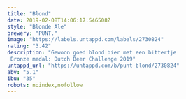 ```yaml
---
title: "Blond"
date: 2019-02-08T14:06:17.546508Z
style: "Blonde Ale"
brewery: "PUNT."
image: "https://labels.untappd.com/labels/2730824"
rating: "3.42"
description: "Gewoon goed blond bier met een bittertje  Bronze medal: Dutch Beer Challenge 2019"
untappd_url: "https://untappd.com/b/punt-blond/2730824"
abv: "5.1"
ibu: "35"
robots: noindex,nofollow
---
```

